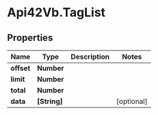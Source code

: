 # Api42Vb.TagList

## Properties

Name | Type | Description | Notes
------------ | ------------- | ------------- | -------------
**offset** | **Number** |  | 
**limit** | **Number** |  | 
**total** | **Number** |  | 
**data** | **[String]** |  | [optional] 


